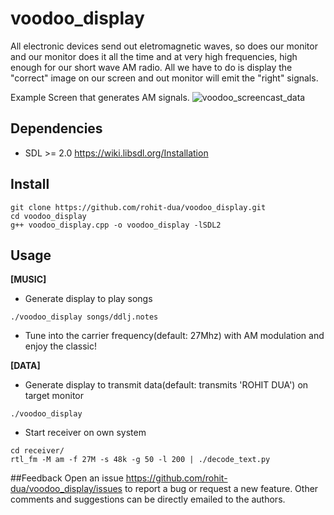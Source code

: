 # voodoo_display
All electronic devices send out eletromagnetic waves, so does our monitor and our monitor does it all the time and at very high frequencies, high enough for our short wave AM radio. All we have to do is display the "correct" image on our screen and out monitor will emit the "right" signals.

Example Screen that generates AM signals.
![voodoo_screencast_data](https://cloud.githubusercontent.com/assets/6825447/12274041/0346b332-b98f-11e5-9d0b-4bd5bf31e86b.gif)
## Dependencies
* SDL >= 2.0 <https://wiki.libsdl.org/Installation>

## Install
```
git clone https://github.com/rohit-dua/voodoo_display.git
cd voodoo_display
g++ voodoo_display.cpp -o voodoo_display -lSDL2
```

## Usage
**[MUSIC]** 
* Generate display to play songs
```
./voodoo_display songs/ddlj.notes
```
* Tune into the carrier frequency(default: 27Mhz) with AM modulation and enjoy the classic!

**[DATA]**
* Generate display to transmit data(default: transmits 'ROHIT DUA') on target monitor
```
./voodoo_display
```
* Start receiver on own system
```
cd receiver/
rtl_fm -M am -f 27M -s 48k -g 50 -l 200 | ./decode_text.py
``` 

##Feedback
Open an issue https://github.com/rohit-dua/voodoo_display/issues to report a bug or request a new feature. Other comments and suggestions can be directly emailed to the authors.
